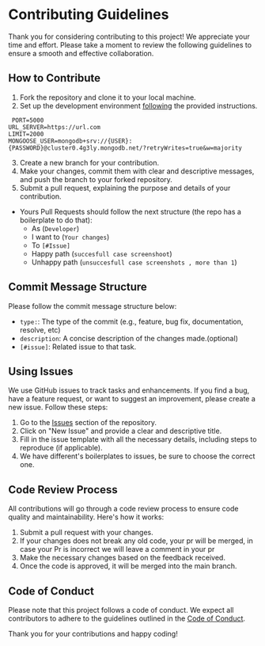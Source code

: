 # Contributing Guidelines

Thank you for considering contributing to this project! We appreciate your time and effort. Please take a moment to review the following guidelines to ensure a smooth and effective collaboration.

## How to Contribute

1. Fork the repository and clone it to your local machine.
2. Set up the development environment [following](https://github.com/yamilt351/scraper/blob/master/README.md) the provided instructions.

```
 PORT=5000
URL_SERVER=https://url.com
LIMIT=2000
MONGOOSE_USER=mongodb+srv://{USER}:{PASSWORD}@cluster0.4g3ly.mongodb.net/?retryWrites=true&w=majority

```

3. Create a new branch for your contribution.
4. Make your changes, commit them with clear and descriptive messages, and push the branch to your forked repository.
5. Submit a pull request, explaining the purpose and details of your contribution.

- Yours Pull Requests should follow the next structure (the repo has a boilerplate to do that):
  - As (`Developer`)
  - I want to (`Your changes`)
  - To `[#Issue]` 
  - Happy path (`succesfull case screenshoot`)
  - Unhappy path (`unsuccesfull case screenshots , more than 1`)

## Commit Message Structure

Please follow the commit message structure below:

- `type:`: The type of the commit (e.g., feature, bug fix, documentation, resolve, etc)
- `description`: A concise description of the changes made.(optional)
- `[#issue]`: Related issue to that task.

## Using Issues

We use GitHub issues to track tasks and enhancements. If you find a bug, have a feature request, or want to suggest an improvement, please create a new issue. Follow these steps:

1. Go to the [Issues](https://github.com/yamilt351/scraper/issues) section of the repository.
2. Click on "New Issue" and provide a clear and descriptive title.
3. Fill in the issue template with all the necessary details, including steps to reproduce (if applicable).
4. We have different's boilerplates to issues, be sure to choose the correct one.

 ## Code Review Process

All contributions will go through a code review process to ensure code quality and maintainability. Here's how it works:

1. Submit a pull request with your changes.
2. If your changes does not break any old code, your pr will be merged, in case your Pr is incorrect we will leave a comment in your pr
3. Make the necessary changes based on the feedback received.
4. Once the code is approved, it will be merged into the main branch.

## Code of Conduct

Please note that this project follows a code of conduct. We expect all contributors to adhere to the guidelines outlined in the [Code of Conduct](./CODE_OF_CONDUCT.md).

Thank you for your contributions and happy coding!
